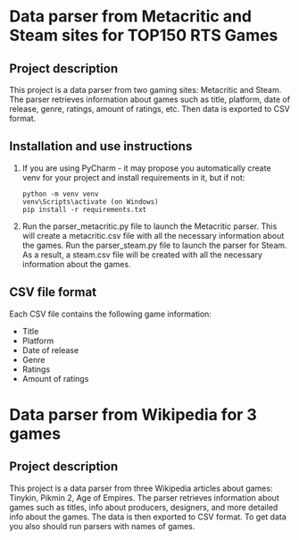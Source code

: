 # Data parser from Metacritic and Steam sites for TOP150 RTS Games
## Project description
This project is a data parser from two gaming sites: Metacritic and Steam. The parser retrieves information about games such as title, platform, date of release, genre, ratings, amount of ratings, etc. Then data is exported to CSV format.

## Installation and use instructions
1. If you are using PyCharm - it may propose you automatically create venv for your project 
    and install requirements in it, but if not:
    ```
    python -m venv venv
    venv\Scripts\activate (on Windows)
    pip install -r requirements.txt
    ```
2. Run the parser_metacritic.py file to launch the Metacritic parser. This will create a metacritic.csv file with all the necessary information about the games.
Run the parser_steam.py file to launch the parser for Steam. As a result, a steam.csv file will be created with all the necessary information about the games.

## CSV file format
Each CSV file contains the following game information:

- Title 
- Platform
- Date of release 
- Genre
- Ratings
- Amount of ratings

# Data parser from Wikipedia for 3 games
## Project description
This project is a data parser from three Wikipedia articles about games: Tinykin, Pikmin 2, Age of Empires. The parser retrieves information about games such as titles, info about producers, designers, and more detailed info about the games. The data is then exported to CSV format. To get data you also should run parsers with names of games.
